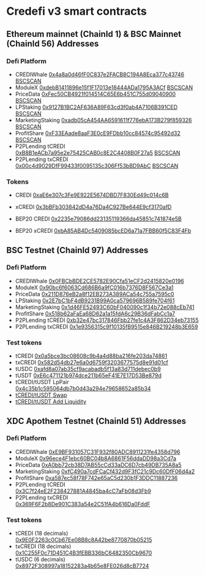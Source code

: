 # Credefi v3 smart contracts
## Ethereum mainnet (ChainId 1) & BSC Mainnet (ChainId 56) Addresses
### Defi Platform
- CREDIWhale [0x4a8a0d46fF0C837e2FACB8C194A8Eca377c43746](https://etherscan.io/address/0x4a8a0d46fF0C837e2FACB8C194A8Eca377c43746)  [BSCSCAN](https://bscscan.com/address/0x4a8a0d46fF0C837e2FACB8C194A8Eca377c43746)
- ModuleX [0xdebB1411896e15f1F17013e18444ADa1795A3ACf](https://etherscan.io/address/0xdebB1411896e15f1F17013e18444ADa1795A3ACf)  [BSCSCAN](https://bscscan.com/address/0xdebB1411896e15f1F17013e18444ADa1795A3ACf)
- PriceData [0xFec50CB4921f014514C65E6b451C755d09040900](https://etherscan.io/address/0xFec50CB4921f014514C65E6b451C755d09040900)  [BSCSCAN](https://bscscan.com/address/0xFec50CB4921f014514C65E6b451C755d09040900)
- LPStaking [0x9127B1BC2AF636A89F63cd3f0ab4A7106B391CED](https://etherscan.io/address/0x9127B1BC2AF636A89F63cd3f0ab4A7106B391CED)  [BSCSCAN](https://bscscan.com/address/0x9127B1BC2AF636A89F63cd3f0ab4A7106B391CED)
- MarketingStaking [0xadb05cA454AA6591611f776ebA173B279f859326](https://etherscan.io/address/0xadb05cA454AA6591611f776ebA173B279f859326)  [BSCSCAN](https://bscscan.com/address/0xadb05cA454AA6591611f776ebA173B279f859326)
- ProfitShare [0xF33EAade8aaF3E0cE9FDbb10cc84574c95492d32](https://etherscan.io/address/0xF33EAade8aaF3E0cE9FDbb10cc84574c95492d32)  [BSCSCAN](https://bscscan.com/address/0xF33EAade8aaF3E0cE9FDbb10cc84574c95492d32)
- P2PLending tCREDI [0xB8B1eACb7a95e2e75425CAB0c8E2C4408B0F27a5](https://etherscan.io/address/0xB8B1eACb7a95e2e75425CAB0c8E2C4408B0F27a5)  [BSCSCAN](https://bscscan.com/address/0xB8B1eACb7a95e2e75425CAB0c8E2C4408B0F27a5)
- P2PLending txCREDI [0x00c4d9029DfF99433f0095135c306Ff53bBD9AbC](https://etherscan.io/address/0x00c4d9029DfF99433f0095135c306Ff53bBD9AbC)  [BSCSCAN](https://bscscan.com/address/0x00c4d9029DfF99433f0095135c306Ff53bBD9AbC)

### Tokens
- CREDI [0xaE6e307c3Fe9E922E5674DBD7F830Ed49c014c6B](https://etherscan.io/address/0xaE6e307c3Fe9E922E5674DBD7F830Ed49c014c6B)
- xCREDI [0x3bBFb303842dD4a76Da4C927Be644E9cf3170afD](https://etherscan.io/address/0x3bBFb303842dD4a76Da4C927Be644E9cf3170afD)

- BEP20 CREDI [0x2235e79086dd23135119366da45851c741874e5B](https://bscscan.com/address/0x2235e79086dd23135119366da45851c741874e5B)
- BEP20 xCREDI [0xbA85AB4Dc5409085bcED6a71a7FBB60f5C83F4Fb](https://bscscan.com/address/0xbA85AB4Dc5409085bcED6a71a7FBB60f5C83F4Fb)


## BSC Testnet (ChainId 97) Addresses
### Defi Platform
- CREDIWhale [0x0FBCbBDE2CE5782E90Cfa51eCF2d2415820e0196](https://testnet.bscscan.com/address/0x0FBCbBDE2CE5782E90Cfa51eCF2d2415820e0196)
- ModuleX [0x90bc6f6063Cd686B6a9fC016b7376D8F567Ce3a1](https://testnet.bscscan.com/address/0x90bc6f6063Cd686B6a9fC016b7376D8F567Ce3a1)
- PriceData [0x211D876eB2a8f12EB273A389ACa54c755a7595c0](https://testnet.bscscan.com/address/0x211D876eB2a8f12EB273A389ACa54c755a7595c0)
- LPStaking [0x2E7bC1bF4dB9231B99A0ca579696B589fe704f61](https://testnet.bscscan.com/address/0x2E7bC1bF4dB9231B99A0ca579696B589fe704f61)
- MarketingStaking [0x1d46FE52493C60bF040090c1f34b72e088cEb741](https://testnet.bscscan.com/address/0x1d46FE52493C60bF040090c1f34b72e088cEb741)
- ProfitShare [0x518b62aFaEa68D62a1a15fdA6c29B36dFabCc1a7](https://testnet.bscscan.com/address/0x518b62aFaEa68D62a1a15fdA6c29B36dFabCc1a7)
- P2PLending tCREDI [0xb32e47bc317846Fbb27fe1c4A3F862D34eb73155](https://testnet.bscscan.com/address/0xb32e47bc317846Fbb27fe1c4A3F862D34eb73155)
- P2PLending txCREDI [0x1e9356315c9f10135fB9515e846B219248b3E659](https://testnet.bscscan.com/address/0x1e9356315c9f10135fB9515e846B219248b3E659)

### Test tokens
- tCREDI [0x0a5bce3bc08608c9b4a4d88ba216fe203da74861](https://testnet.bscscan.com/address/0x0a5bce3bc08608c9b4a4d88ba216fe203da74861)
- txCREDI [0x582d54db27e6a0d6759f3203677575d8e91d01cf](https://testnet.bscscan.com/address/0x582d54db27e6a0d6759f3203677575d8e91d01cf)
- tUSDC [0xafd8a07ab35cf9acabadb5f13a83d711debec0b9](https://testnet.bscscan.com/address/0xafd8a07ab35cf9acabadb5f13a83d711debec0b9)
- tUSDT [0xE6c471121b974dce211b65eF41E7E17D53Be879d](https://testnet.bscscan.com/address/0xE6c471121b974dce211b65eF41E7E17D53Be879d)
- tCREDI/tUSDT LpPair [0x4c35b1c595064db7b0d43a294e79658652a85b34](https://testnet.bscscan.com/address/0x4c35b1c595064db7b0d43a294e79658652a85b34)
- [tCREDI/tUSDT Swap](https://pancakeswap.finance/swap?chainId=97&outputCurrency=0x0A5BCe3bc08608C9B4A4d88bA216fe203DA74861&inputCurrency=0xE6c471121b974dce211b65eF41E7E17D53Be879d)
- [tCREDI/tUSDT Add Liquidity](https://pancakeswap.finance/v2/add/0x0A5BCe3bc08608C9B4A4d88bA216fe203DA74861/0xE6c471121b974dce211b65eF41E7E17D53Be879d)

## XDC Apothem Testnet (ChainId 51) Addresses
### Defi Platform
- CREDIWhale [0xE9BF931057C31F932f80ADC8911231fe4358d796](https://testnet.xdcscan.com/address/0xE9BF931057C31F932f80ADC8911231fe4358d796)
- ModuleX [0x96ece4F1ebc60BC04b8A6861F56ddaDD98a3Cd7a](https://testnet.xdcscan.com/address/0x96ece4F1ebc60BC04b8A6861F56ddaDD98a3Cd7a)
- PriceData [0xA0bb72cb38D7AB55cCd33aDC6D7cb49DB735A8a5](https://testnet.xdcscan.com/address/0xA0bb72cb38D7AB55cCd33aDC6D7cb49DB735A8a5)
- MarketingStaking [0xfC490a7cdFCaCf432d9F3fC21c9Dc60DfF06d4a2](https://testnet.xdcscan.com/address/0xfC490a7cdFCaCf432d9F3fC21c9Dc60DfF06d4a2)
- ProfitShare [0xa587ec58f78F742e65aC5d230b1F3DDC11887236](https://testnet.xdcscan.com/address/0xa587ec58f78F742e65aC5d230b1F3DDC11887236)
- P2PLending tCREDI [0x3C7f24eE2F238427881A4845ba4cC7aFb08d3Fb9](https://testnet.xdcscan.com/address/0x3C7f24eE2F238427881A4845ba4cC7aFb08d3Fb9)
- P2PLending txCREDI [0x369F6F2b8De901C383a54e2C51fA4b616Da0FddF](https://testnet.xdcscan.com/address/0x369F6F2b8De901C383a54e2C51fA4b616Da0FddF)

### Test tokens
- tCREDI (18 decimals) [0x9E0F2263c0Cb67Ee08B8c8A42be8770870b05215](https://testnet.xdcscan.com/address/0x9E0F2263c0Cb67Ee08B8c8A42be8770870b05215)
- txCREDI (18 decimals) [0x1C255F0c71D451C4B3fEBB336bC6482350Cb9670](https://testnet.xdcscan.com/address/0x1C255F0c71D451C4B3fEBB336bC6482350Cb9670)
- tUSDC (6 decimals) [0x8972F308997a18152283a4b65e8FE026d8cB7724](https://testnet.xdcscan.com/address/0x8972F308997a18152283a4b65e8FE026d8cB7724)
